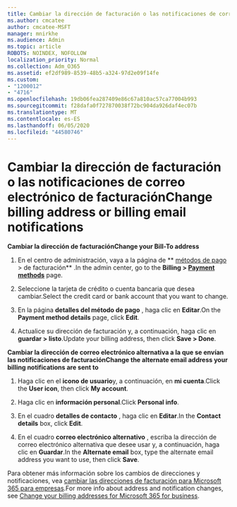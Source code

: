 ```yaml
---
title: Cambiar la dirección de facturación o las notificaciones de correo electrónico de facturación
ms.author: cmcatee
author: cmcatee-MSFT
manager: mnirkhe
ms.audience: Admin
ms.topic: article
ROBOTS: NOINDEX, NOFOLLOW
localization_priority: Normal
ms.collection: Adm_O365
ms.assetid: ef2df989-8539-48b5-a324-97d2e09f14fe
ms.custom:
- "1200012"
- "4716"
ms.openlocfilehash: 19db06fea287409e86c67a810ac57ca77004b993
ms.sourcegitcommit: f28dafa0f727870038f72bc904da926daf4ec07b
ms.translationtype: MT
ms.contentlocale: es-ES
ms.lasthandoff: 06/05/2020
ms.locfileid: "44580746"
---
```

# <a name="change-billing-address-or-billing-email-notifications"></a><span data-ttu-id="c96fc-102">Cambiar la dirección de facturación o las notificaciones de correo electrónico de facturación</span><span class="sxs-lookup"><span data-stu-id="c96fc-102">Change billing address or billing email notifications</span></span>

<span data-ttu-id="c96fc-103">**Cambiar la dirección de facturación**</span><span class="sxs-lookup"><span data-stu-id="c96fc-103">**Change your Bill-To address**</span></span>

1. <span data-ttu-id="c96fc-104">En el centro de administración, vaya a la página de \*\* [métodos de pago](https://go.microsoft.com/fwlink/p/?linkid=2018806) > de facturación\*\* .</span><span class="sxs-lookup"><span data-stu-id="c96fc-104">In the admin center, go to the **Billing > [Payment methods](https://go.microsoft.com/fwlink/p/?linkid=2018806)** page.</span></span>

2. <span data-ttu-id="c96fc-105">Seleccione la tarjeta de crédito o cuenta bancaria que desea cambiar.</span><span class="sxs-lookup"><span data-stu-id="c96fc-105">Select the credit card or bank account that you want to change.</span></span>

3. <span data-ttu-id="c96fc-106">En la página **detalles del método de pago** , haga clic en **Editar**.</span><span class="sxs-lookup"><span data-stu-id="c96fc-106">On the **Payment method details** page, click **Edit**.</span></span>

4. <span data-ttu-id="c96fc-107">Actualice su dirección de facturación y, a continuación, haga clic en **guardar > listo**.</span><span class="sxs-lookup"><span data-stu-id="c96fc-107">Update your billing address, then click **Save > Done**.</span></span>

<span data-ttu-id="c96fc-108">**Cambiar la dirección de correo electrónico alternativa a la que se envían las notificaciones de facturación**</span><span class="sxs-lookup"><span data-stu-id="c96fc-108">**Change the alternate email address your billing notifications are sent to**</span></span> 

1. <span data-ttu-id="c96fc-109">Haga clic en el **icono de usuario**y, a continuación, en **mi cuenta**.</span><span class="sxs-lookup"><span data-stu-id="c96fc-109">Click the **User icon**, then click **My account**.</span></span>

2. <span data-ttu-id="c96fc-110">Haga clic en **información personal**.</span><span class="sxs-lookup"><span data-stu-id="c96fc-110">Click **Personal info**.</span></span>

3. <span data-ttu-id="c96fc-111">En el cuadro **detalles de contacto** , haga clic en **Editar**.</span><span class="sxs-lookup"><span data-stu-id="c96fc-111">In the **Contact details** box, click **Edit**.</span></span>

4. <span data-ttu-id="c96fc-112">En el cuadro **correo electrónico alternativo** , escriba la dirección de correo electrónico alternativa que desee usar y, a continuación, haga clic en **Guardar**.</span><span class="sxs-lookup"><span data-stu-id="c96fc-112">In the **Alternate email** box, type the alternate email address you want to use, then click **Save**.</span></span>

<span data-ttu-id="c96fc-113">Para obtener más información sobre los cambios de direcciones y notificaciones, vea [cambiar las direcciones de facturación para Microsoft 365 para empresas](https://docs.microsoft.com/microsoft-365/commerce/billing-and-payments/change-your-billing-addresses?view=o365-worldwide).</span><span class="sxs-lookup"><span data-stu-id="c96fc-113">For more info about address and notification changes, see [Change your billing addresses for Microsoft 365 for business](https://docs.microsoft.com/microsoft-365/commerce/billing-and-payments/change-your-billing-addresses?view=o365-worldwide).</span></span>
